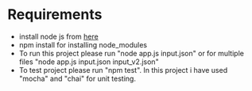 # Requirements

- install node js from [here](https://nodejs.org/en/)
- npm install for installing node_modules
- To run this project please run "node app.js input.json" or for multiple files "node app.js input.json input_v2.json"
- To test project please run "npm test". In this project i have used "mocha" and "chai" for unit testing.
